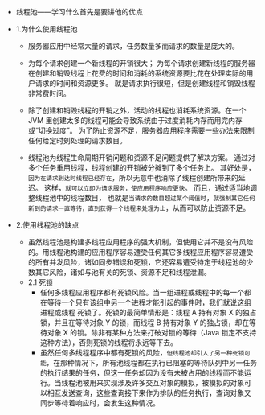 * 线程池——学习什么首先是要讲他的优点
* 1.为什么使用线程池
  * 服务器应用中经常大量的请求，任务数量多而请求的数量是庞大的。
  
  * 为每个请求创建一个新线程的开销很大；
  为每个请求创建新线程的服务器在创建和销毁线程上花费的时间和消耗的系统资源要比花在处理实际的用户请求的时间和资源更多。
  就是请求执行很短，但是创建线程和销毁线程非常费时间。
  
  * 除了创建和销毁线程的开销之外，活动的线程也消耗系统资源。在一个 JVM 里创建太多的线程可能会导致系统由于过度消耗内存而用完内存或“切换过度”。
  为了防止资源不足，服务器应用程序需要一些办法来限制任何给定时刻处理的请求数目。
  
  * 线程池为线程生命周期开销问题和资源不足问题提供了解决方案。
  通过对多个任务重用线程，线程创建的开销被分摊到了多个任务上。
  其好处是，`因为在请求到达时线程已经存在`，所以无意中也消除了线程创建所带来的延迟。
  这样，`就可以立即为请求服务，使应用程序响应更快`。
  而且，通过适当地调整线程池中的线程数目，
  也就是`当请求的数目超过某个阈值时`，`就强制其它任何新到的请求一直等待，直到获得一个线程来处理为止`，从而可以防止资源不足。

 * 2.使用线程池的缺点
    * 虽然线程池是构建多线程应用程序的强大机制，但使用它并不是没有风险的。用线程池构建的应用程序容易遭受任何其它多线程应用程序容易遭受的所有并发风险，诸如同步错误和死锁，它还容易遭受特定于线程池的少数其它风险，诸如与池有关的死锁、资源不足和线程泄漏。
    * 2.1 死锁
        * 任何多线程应用程序都有死锁风险。当一组进程或线程中的每一个都在等待一个只有该组中另一个进程才能引起的事件时，我们就说这组进程或线程 死锁了。死锁的最简单情形是：线程 A 持有对象 X 的独占锁，并且在等待对象 Y 的锁，而线程 B 持有对象 Y 的独占锁，却在等待对象 X 的锁。除非有某种方法来打破对锁的等待（Java 锁定不支持这种方法），否则死锁的线程将永远等下去。
        * 虽然任何多线程程序中都有死锁的风险，```但线程池却引入了另一种死锁可能```，在那种情况下，所有池线程都在执行已阻塞的等待队列中另一任务的执行结果的任务，但这一任务却因为没有未被占用的线程而不能运行。当线程池被用来实现涉及许多交互对象的模拟，被模拟的对象可以相互发送查询，这些查询接下来作为排队的任务执行，查询对象又同步等待着响应时，会发生这种情况。